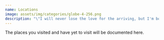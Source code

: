 ```yaml
---
name: Locations
image: assets/img/categories/globe-4-256.png
description: "\"I will never lose the love for the arriving, but I'm born to leave.\""
---
```


The places you visited and have yet to visit will be documented here.
